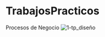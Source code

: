 # TrabajosPracticos

Procesos de Negocio 
![1-tp_diseño](https://github.com/JuanCruzGiorda/TrabajosPracticos/assets/114437428/ccc2c2ab-d207-467c-9940-8ee020c13854)


